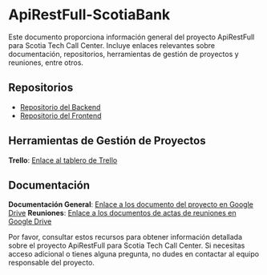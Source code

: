# ApiRestFull-ScotiaBank

Este documento proporciona información general del proyecto ApiRestFull para Scotia Tech Call Center.
Incluye enlaces relevantes sobre documentación, repositorios, herramientas de gestión de proyectos y reuniones, entre otros.

## Repositorios

- [Repositorio del Backend](https://github.com/sebastianzambrano/Backend-ApiRestFull-ScotiaBank.git)
- [Repositorio del Frontend](https://github.com/sebastianzambrano/Frontend-ApiRestFull-ScotiaBank.git)

## Herramientas de Gestión de Proyectos

**Trello**: [Enlace al tablero de Trello](https://trello.com/b/hLOZOp3C/arquitectura-sistemas-distruibudos)

## Documentación

**Documentación General**: [Enlace a los documento del proyecto en Google Drive](https://drive.google.com/drive/folders/1b3iAWZyGD2LcaX4VEOmchFUE2xqpNkEl?usp=share_link)
**Reuniones**: [Enlace a los documentos de actas de reuniones en Google Drive](https://drive.google.com/drive/folders/1fIet7THG-r-DtHDQJv5lwHGewSyFmI4v?usp=share_link)

Por favor, consultar estos recursos para obtener información detallada sobre el proyecto ApiRestFull para Scotia Tech Call Center. Si necesitas acceso adicional o tienes alguna pregunta, no dudes en contactar al equipo responsable del proyecto.
